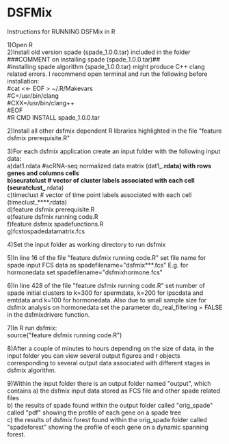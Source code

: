 # DSFMix

Instructions for RUNNING DSFMix in R

1)Open R\
2)Install old version spade (spade_1.0.0.tar) included in the folder\
###COMMENT on installing spade (spade_1.0.0.tar)##\
#installing spade algorithm (spade_1.0.0.tar) might produce C++ clang related errors. I recommend open terminal and run the following before installation:\
#cat <<- EOF > ~/.R/Makevars\
#C=/usr/bin/clang\
#CXX=/usr/bin/clang++\
#EOF\
#R CMD INSTALL spade_1.0.0.tar

2)Install all other dsfmix dependent R libraries highlighted in the file "feature dsfmix prerequisite.R"

3)For each dsfmix application create an input folder with the following input data:\
a)dat1.rdata #scRNA-seq normalized data matrix (dat1_****.rdata) with rows genes and columns cells\
b)seuratclust # vector of cluster labels associated with each cell (seuratclust_****.rdata)\
c)timeclust # vector of time point labels associated with each cell (timeclust_****.rdata)\
d)feature dsfmix prerequisite.R\
e)feature dsfmix running code.R\
f)feature dsfmix spadefunctions.R\
g)fcstospadedatamatrix.fcs

4)Set the input folder as working directory to run dsfmix

5)In line 16 of the file "feature dsfmix running code.R" set file name for spade input FCS data as spadefilename="dsfmix***.fcs" E.g. for hormonedata set spadefilename="dsfmixhormone.fcs"

6)In line 428 of the file "feature dsfmix running code.R" set number of spade initial clusters to k=300 for spermdata, k=200 for ipscdata and emtdata and k=100 for hormonedata. Also due to small sample size for dsfmix analysis on hormonedata set the parameter do_real_filtering = FALSE in the dsfmixdriverc function.

7)In R run dsfmix:\
   source("feature dsfmix running code.R")
   
8)After a couple of minutes to hours depending on the size of data, in the input folder you can view several output figures and r objects corresponding to several output data associated with different stages in  dsfmix algorithm.

9)Within the input folder there is an output folder named "output", which contains a) the dsfmix input data stored as FCS file and other spade related files\
    b) the results of  spade found within the output folder called "orig_spade" called "pdf" showing the profile of each gene on a spade tree\
    c) the results of dsfmix forest found within the orig_spade folder called "spadeforest" showing the profile of each gene on a dynamic spanning forest.
